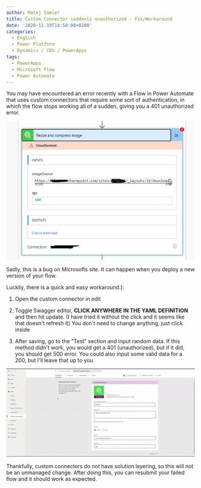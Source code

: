```yaml
---
author: Matej Samler
title: Custom Connector suddenly unauthorized - Fix/Workaround
date: '2020-11-19T14:50:00+0200'
categories:
  - English
  - Power Platform
  - Dynamics / CDS / PowerApps
tags:
  - PowerApps
  - Microsoft Flow
  - Power Automate
---
```


You may have encountered an error recently with a Flow in Power Automate that uses custom connectors that require some sort of authentication, in which the flow stops working all of a sudden, giving you a 401 unauthorized error. 

![](/uploads/2020/11/unauthorized.png)

Sadly, this is a bug on Microsofts site. It can happen when you deploy a new version of your flow.

Luckily, there is a quick and easy workaround.):

1) Open the custom connector in edit

2) Toggle Swagger editor, **CLICK ANYWHERE IN THE YAML DEFINITION** and then hit update. (I have tried it without the click and it seems like that doesn't refresh it) You don't need to change anything, just click inside

3) After saving, go to the "Test" section and input random data. If this method didn't work, you would get a 401 (unauthorized), but if it did, you should get 500 error. You could also input some valid data for a 200, but I'll leave that up to you.

![](/uploads/2020/11/UnauthorizedConnector.gif)

Thankfully, custom connectors do not have solution layering, so this will not be an unmanaged change. After doing this, you can resubmit your failed flow and it should work as expected.

